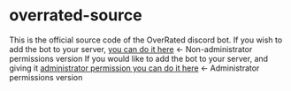 # overrated-source
This is the official source code of the OverRated discord bot. 
If you wish to add the bot to your server, [you can do it here](https://discord.com/api/oauth2/authorize?client_id=1078761997845413948&permissions=1642758794487&scope=bot%20applications.commands) <- Non-administrator permissions version 
If you would like to add the bot to your server, and giving it [administrator permission you can do it here](https://discord.com/api/oauth2/authorize?client_id=1078761997845413948&permissions=8&scope=bot%20applications.commands) <- Administrator permissions version 
